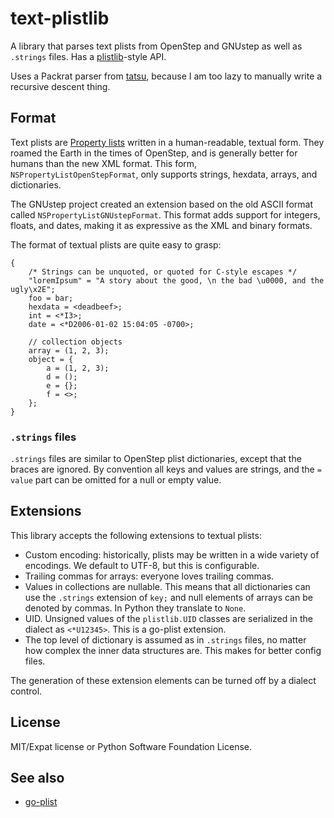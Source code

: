 text-plistlib
=============

A library that parses text plists from OpenStep and GNUstep as well as `.strings` files. Has a [plistlib](https://docs.python.org/3/library/plistlib.html)-style API.

Uses a Packrat parser from [tatsu](https://github.com/neogeny/TatSu), because I am too lazy to manually write a recursive descent thing.

Format
------

Text plists are [Property lists](https://en.wikipedia.org/wiki/Property_list) written in a
human-readable, textual form. They roamed the Earth in the times of OpenStep, and is
generally better for humans than the new XML format. This form, `NSPropertyListOpenStepFormat`, only supports strings, hexdata, arrays, and dictionaries.

The GNUstep project created an extension based on the old ASCII format called `NSPropertyListGNUstepFormat`. This format adds support for integers, floats, and dates, making it as expressive as the XML and binary formats. 

The format of textual plists are quite easy to grasp:
```plist
{
    /* Strings can be unquoted, or quoted for C-style escapes */
    "loremIpsum" = "A story about the good, \n the bad \u0000, and the ugly\x2E";
    foo = bar;
    hexdata = <deadbeef>;
    int = <*I3>;
    date = <*D2006-01-02 15:04:05 -0700>;

    // collection objects
    array = (1, 2, 3);
    object = {
        a = (1, 2, 3);
        d = ();
        e = {};
        f = <>;
    };
}
```

### `.strings` files
`.strings` files are similar to OpenStep plist dictionaries, except that the braces are ignored. By convention all keys and values are strings, and the `= value` part can be omitted for a null or empty value.

Extensions
----------

This library accepts the following extensions to textual plists:
* Custom encoding: historically, plists may be written in a wide variety of encodings. We default to UTF-8, but this is configurable.
* Trailing commas for arrays: everyone loves trailing commas.
* Values in collections are nullable. This means that all dictionaries can use the `.strings` extension of `key;` and null elements of arrays can be denoted by commas. In Python they translate to `None`.
* UID. Unsigned values of the `plistlib.UID` classes are serialized in the dialect as `<*U12345>`. This is a go-plist extension.
* The top level of dictionary is assumed as in `.strings` files, no matter how complex the inner data structures are. This makes for better config files.

The generation of these extension elements can be turned off by a dialect control.

License
-------
MIT/Expat license or Python Software Foundation License. 

See also
--------
* [go-plist](https://github.com/DHowett/go-plist)
